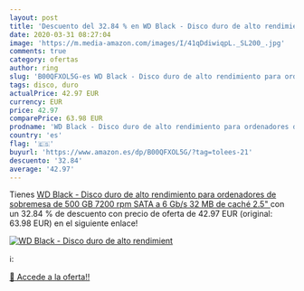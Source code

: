 ```yaml
---
layout: post
title: 'Descuento del 32.84 % en WD Black - Disco duro de alto rendimient'
date: 2020-03-31 08:27:04
image: 'https://m.media-amazon.com/images/I/41qDdiwiqpL._SL200_.jpg'
comments: true
category: ofertas
author: ring
slug: 'B00QFXOL5G-es WD Black - Disco duro de alto rendimiento para ordenadores...'
tags: disco, duro
actualPrice: 42.97 EUR
currency: EUR
price: 42.97
comparePrice: 63.98 EUR
prodname: 'WD Black - Disco duro de alto rendimiento para ordenadores de sobremesa de 500 GB  7200 rpm  SATA a 6 Gb/s  32 MB de caché  2.5" '
country: 'es'
flag: '🇪🇸'
buyurl: 'https://www.amazon.es/dp/B00QFXOL5G/?tag=tolees-21'
descuento: '32.84'
average: '42.97'
---
```


Tienes [WD Black - Disco duro de alto rendimiento para ordenadores de sobremesa de 500 GB  7200 rpm  SATA a 6 Gb/s  32 MB de caché  2.5" ](https://www.amazon.es/dp/B00QFXOL5G/?tag=tolees-21) con un 32.84 % de descuento con precio de oferta de 42.97 EUR (original: 63.98 EUR) en el siguiente enlace!

[![WD Black - Disco duro de alto rendimient](https://m.media-amazon.com/images/I/41qDdiwiqpL._SL200_.jpg)](https://www.amazon.es/dp/B00QFXOL5G/?tag=tolees-21)

ℹ️:


[🛒 Accede a la oferta!!](https://www.amazon.es/dp/B00QFXOL5G/?tag=tolees-21)
